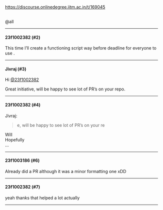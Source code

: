 https://discourse.onlinedegree.iitm.ac.in/t/169045

<br/>
<span class="mention">@all</span></p><hr>

<h4>23f1002382 (#2)</h4>
<p>This time I’ll create a functioning script way before deadline for everyone to use .<br/>
</p><hr>

<h4>Jivraj (#3)</h4>
<p>Hi <a class="mention" href="/u/23f1002382">@23f1002382</a></p>
<p>Great initiative, will be happy to see lot of PR’s on your repo.</p><hr>

<h4>23f1002382 (#4)</h4>
<aside class="quote group-ds-students" data-post="3" data-topic="169045" data-username="Jivraj">
<div class="title">
<div class="quote-controls"></div>
 Jivraj:</div>
<blockquote>
<p>e, will be happy to see lot of PR’s on your re</p>
</blockquote>
</aside>
<p>Will <br/>
Hopefully <br/>
…</p><hr>

<h4>23f1003186 (#6)</h4>
<p>Already did a PR although it was a minor formatting one xDD</p><hr>

<h4>23f1002382 (#7)</h4>
<p>yeah thanks that helped a lot actually</p><hr>

</body></html>